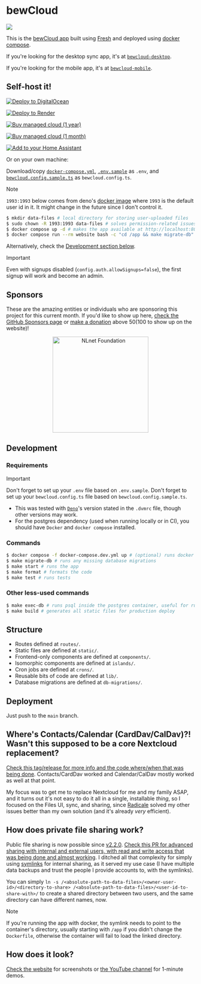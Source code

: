 # bewCloud

[![](https://github.com/bewcloud/bewcloud/workflows/Run%20Tests/badge.svg)](https://github.com/bewcloud/bewcloud/actions?workflow=Run+Tests)

This is the [bewCloud app](https://bewcloud.com) built using [Fresh](https://fresh.deno.dev) and deployed using [docker compose](https://docs.docker.com/compose/).

If you're looking for the desktop sync app, it's at [`bewcloud-desktop`](https://github.com/bewcloud/bewcloud-desktop).

If you're looking for the mobile app, it's at [`bewcloud-mobile`](https://github.com/bewcloud/bewcloud-mobile).

## Self-host it!

[![Deploy to DigitalOcean](https://www.deploytodo.com/do-btn-blue.svg)](https://cloud.digitalocean.com/apps/new?repo=https://github.com/bewcloud/bewcloud)

[![Deploy to Render](https://render.com/images/deploy-to-render-button.svg)](https://render.com/deploy?repo=https://github.com/bewcloud/bewcloud)

[![Buy managed cloud (1 year)](https://img.shields.io/badge/Buy%20managed%20cloud%20(1%20year)-51a4fb?style=for-the-badge)](https://buy.stripe.com/eVa01HgQk0Ap0eseVz)

[![Buy managed cloud (1 month)](https://img.shields.io/badge/Buy%20managed%20cloud%20(1%20month)-51a4fb?style=for-the-badge)](https://buy.stripe.com/fZu8wOb5RfIydj56FA1gs0J)

[![Add to your Home Assistant](https://my.home-assistant.io/badges/supervisor_add_addon_repository.svg)](https://my.home-assistant.io/redirect/supervisor_add_addon_repository/?repository_url=https%3A%2F%2Fgithub.com%2Fbewcloud%2Fbewcloud)

Or on your own machine:

Download/copy [`docker-compose.yml`](/docker-compose.yml), [`.env.sample`](/.env.sample) as `.env`, and [`bewcloud.config.sample.ts`](/bewcloud.config.sample.ts) as `bewcloud.config.ts`.

> [!NOTE]
> `1993:1993` below comes from deno's [docker image](https://github.com/denoland/deno_docker/blob/2abfe921484bdc79d11c7187a9d7b59537457c31/ubuntu.dockerfile#L20-L22) where `1993` is the default user id in it. It might change in the future since I don't control it.

```sh
$ mkdir data-files # local directory for storing user-uploaded files
$ sudo chown -R 1993:1993 data-files # solves permission-related issues in the container with uploading files
$ docker compose up -d # makes the app available at http://localhost:8000
$ docker compose run --rm website bash -c "cd /app && make migrate-db" # initializes/updates the database (only needs to be executed the first time and on any data updates)
```

Alternatively, check the [Development section below](#development).

> [!IMPORTANT]
> Even with signups disabled (`config.auth.allowSignups=false`), the first signup will work and become an admin.

## Sponsors

These are the amazing entities or individuals who are sponsoring this project for this current month. If you'd like to show up here, [check the GitHub Sponsors page](https://github.com/sponsors/bewcloud) or [make a donation](https://donate.stripe.com/bIYeWBbw00Ape5iaFi) above $50 ($100 to show up on the website)!

<p align="center" width="100%">
  <a href="https://nlnet.nl/project/bewCloud/" title="NLnet Foundation">
    <img src="https://nlnet.nl/logo/banner.svg" alt="NLnet Foundation" width="256" />
  </a>
</p>

## Development

### Requirements

> [!IMPORTANT]
> Don't forget to set up your `.env` file based on `.env.sample`.
> Don't forget to set up your `bewcloud.config.ts` file based on `bewcloud.config.sample.ts`.

- This was tested with [`Deno`](https://deno.land)'s version stated in the `.dvmrc` file, though other versions may work.
- For the postgres dependency (used when running locally or in CI), you should have `Docker` and `docker compose` installed.

### Commands

```sh
$ docker compose -f docker-compose.dev.yml up # (optional) runs docker with postgres, locally
$ make migrate-db # runs any missing database migrations
$ make start # runs the app
$ make format # formats the code
$ make test # runs tests
```

### Other less-used commands

```sh
$ make exec-db # runs psql inside the postgres container, useful for running direct development queries like `DROP DATABASE "bewcloud"; CREATE DATABASE "bewcloud";`
$ make build # generates all static files for production deploy
```

## Structure

- Routes defined at `routes/`.
- Static files are defined at `static/`.
- Frontend-only components are defined at `components/`.
- Isomorphic components are defined at `islands/`.
- Cron jobs are defined at `crons/`.
- Reusable bits of code are defined at `lib/`.
- Database migrations are defined at `db-migrations/`.

## Deployment

Just push to the `main` branch.

## Where's Contacts/Calendar (CardDav/CalDav)?! Wasn't this supposed to be a core Nextcloud replacement?

[Check this tag/release for more info and the code where/when that was being done](https://github.com/bewcloud/bewcloud/releases/tag/v0.0.1-self-made-carddav-caldav). Contacts/CardDav worked and Calendar/CalDav mostly worked as well at that point.

My focus was to get me to replace Nextcloud for me and my family ASAP, and it turns out it's not easy to do it all in a single, installable _thing_, so I focused on the Files UI, sync, and sharing, since [Radicale](https://radicale.org/v3.html) solved my other issues better than my own solution (and it's already _very_ efficient).

## How does private file sharing work?

Public file sharing is now possible since [v2.2.0](https://github.com/bewcloud/bewcloud/releases/tag/v2.2.0). [Check this PR for advanced sharing with internal and external users, with read and write access that was being done and almost working](https://github.com/bewcloud/bewcloud/pull/4). I ditched all that complexity for simply using [symlinks](https://en.wikipedia.org/wiki/Symbolic_link) for internal sharing, as it served my use case (I have multiple data backups and trust the people I provide accounts to, with the symlinks).

You can simply `ln -s /<absolute-path-to-data-files>/<owner-user-id>/<directory-to-share> /<absolute-path-to-data-files>/<user-id-to-share-with>/` to create a shared directory between two users, and the same directory can have different names, now.

> [!NOTE]
> If you're running the app with docker, the symlink needs to point to the container's directory, usually starting with `/app` if you didn't change the `Dockerfile`, otherwise the container will fail to load the linked directory.

## How does it look?

[Check the website](https://bewcloud.com) for screenshots or [the YouTube channel](https://www.youtube.com/@bewCloud) for 1-minute demos.
